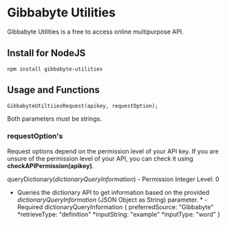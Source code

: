 # Gibbabyte Utilities
Gibbabyte Utilities is a free to access online multipurpose API.

## Install for NodeJS
```
npm install gibbabyte-utilities
```

## Usage and Functions
```
GibbabyteUtiltiiesRequest(apikey, requestOption);
```
Both parameters must be strings.

### requestOption's
Request options depend on the permission level of your API key. If you are unsure of the permission level of your API, you can check it using **checkAPIPermission(apikey)**.

queryDictionary(*dictionaryQueryInformation*) - Permission Integer Level: 0
- Queries the dictionary API to get information based on the provided *dictionaryQueryInformation* (JSON Object as String) parameter.
\* - Required
dictionaryQueryInformation {
  preferredSource: "Gibbabyte"
  \*retrieveType: "definition"
  \*inputString: "example"
  \*inputType: "word"
}

